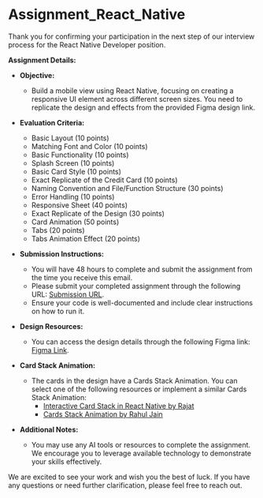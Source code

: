 # Assignment_React_Native

Thank you for confirming your participation in the next step of our interview process for the React Native Developer position.

**Assignment Details:**

- **Objective:**
  - Build a mobile view using React Native, focusing on creating a responsive UI element across different screen sizes. You need to replicate the design and effects from the provided Figma design link. 

- **Evaluation Criteria:**
  - Basic Layout (10 points)
  - Matching Font and Color (10 points)
  - Basic Functionality (10 points)
  - Splash Screen (10 points)
  - Basic Card Style (10 points)
  - Exact Replicate of the Credit Card (10 points)
  - Naming Convention and File/Function Structure (30 points)
  - Error Handling (10 points)
  - Responsive Sheet (40 points)
  - Exact Replicate of the Design (30 points)
  - Card Animation (50 points)
  - Tabs (20 points)
  - Tabs Animation Effect (20 points)

- **Submission Instructions:**
  - You will have 48 hours to complete and submit the assignment from the time you receive this email.
  - Please submit your completed assignment through the following URL: [Submission URL](https://forms.gle/BKXMZ2CQeARX6dnU6).
  - Ensure your code is well-documented and include clear instructions on how to run it.

- **Design Resources:**
  - You can access the design details through the following Figma link: [Figma Link](https://we.tl/t-HPSRMlbyMN).

- **Card Stack Animation:**
  - The cards in the design have a Cards Stack Animation. You can select one of the following resources or implement a similar Cards Stack Animation:
    - [Interactive Card Stack in React Native by Rajat](https://medium.com/@iamrajat29/interactive-card-stack-in-react-native-83cd80320308)
    - [Cards Stack Animation by Rahul Jain](https://github.com/rahuldkjain/cards-stack-animation)

- **Additional Notes:**
  - You may use any AI tools or resources to complete the assignment. We encourage you to leverage available technology to demonstrate your skills effectively.

We are excited to see your work and wish you the best of luck. If you have any questions or need further clarification, please feel free to reach out.
